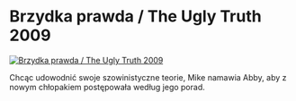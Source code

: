 Brzydka prawda / The Ugly Truth 2009 
=============
[![Brzydka prawda / The Ugly Truth 2009 ](http://vidos.pl/images/player.gif)](http://vidos.pl/brzydka-prawda-the-ugly-truth-2009)

 Chcąc udowodnić swoje szowinistyczne teorie, Mike namawia Abby, aby z nowym chłopakiem postępowała według jego porad.
